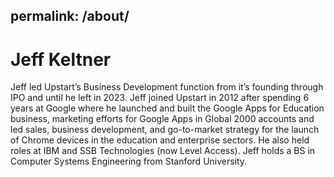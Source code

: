 permalink: /about/
---

# Jeff Keltner
Jeff led Upstart’s Business Development function from it’s founding through IPO and until he left in 2023. Jeff joined Upstart in 2012 after spending 6 years at Google where he launched and built the Google Apps for Education business, marketing efforts for Google Apps in Global 2000 accounts and led sales, business development, and go-to-market strategy for the launch of Chrome devices in the education and enterprise sectors. He also held roles at IBM and  SSB Technologies (now Level Access). Jeff holds a BS in Computer Systems Engineering from Stanford University.
